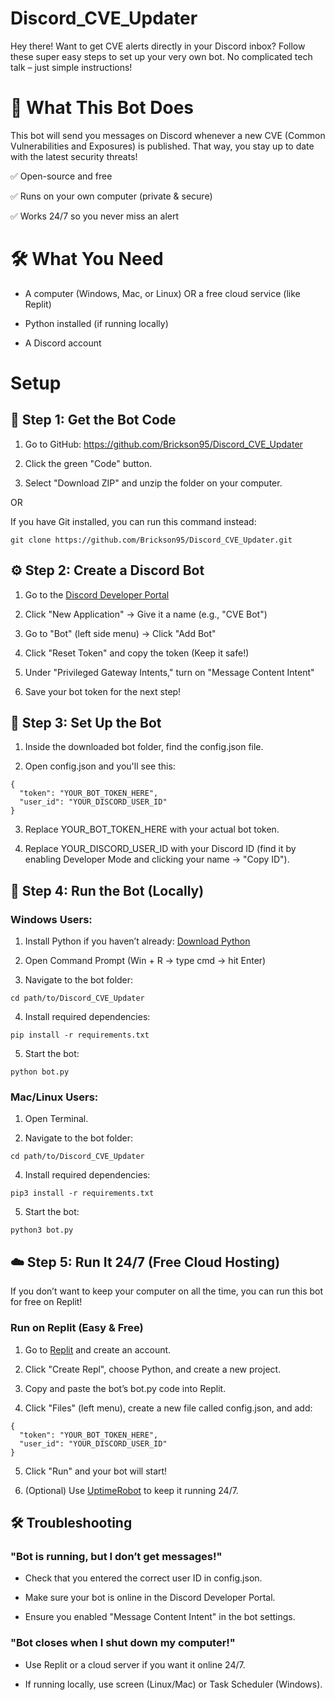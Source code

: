 # Discord_CVE_Updater

Hey there! Want to get CVE alerts directly in your Discord inbox? Follow these super easy steps to set up your very own bot. No complicated tech talk – just simple instructions!

# 🚀 What This Bot Does

This bot will send you messages on Discord whenever a new CVE (Common Vulnerabilities and Exposures) is published. That way, you stay up to date with the latest security threats!

✅ Open-source and free

✅ Runs on your own computer (private & secure)

✅ Works 24/7 so you never miss an alert

# 🛠️ What You Need

* A computer (Windows, Mac, or Linux) OR a free cloud service (like Replit)

* Python installed (if running locally)

* A Discord account

# Setup

## 🔧 Step 1: Get the Bot Code

1. Go to GitHub: https://github.com/Brickson95/Discord_CVE_Updater

2. Click the green "Code" button.

3. Select "Download ZIP" and unzip the folder on your computer.

OR

If you have Git installed, you can run this command instead:
```
git clone https://github.com/Brickson95/Discord_CVE_Updater.git
```

## ⚙️ Step 2: Create a Discord Bot

1. Go to the [Discord Developer Portal](https://discord.com/developers/applications)

2. Click "New Application" → Give it a name (e.g., "CVE Bot")

3. Go to "Bot" (left side menu) → Click "Add Bot"

4. Click "Reset Token" and copy the token (Keep it safe!)

5. Under "Privileged Gateway Intents," turn on "Message Content Intent"

6. Save your bot token for the next step!

## 📁 Step 3: Set Up the Bot

1. Inside the downloaded bot folder, find the config.json file.

2. Open config.json and you'll see this:
```
{
  "token": "YOUR_BOT_TOKEN_HERE",
  "user_id": "YOUR_DISCORD_USER_ID"
}
```
3. Replace YOUR_BOT_TOKEN_HERE with your actual bot token.

4. Replace YOUR_DISCORD_USER_ID with your Discord ID (find it by enabling Developer Mode and clicking your name → "Copy ID").

## 🏃 Step 4: Run the Bot (Locally)

### Windows Users:

1. Install Python if you haven’t already: [Download Python](https://www.python.org/downloads/)

2. Open Command Prompt (Win + R → type cmd → hit Enter)

3. Navigate to the bot folder:
```
cd path/to/Discord_CVE_Updater
```
4. Install required dependencies:
```
pip install -r requirements.txt
```
5. Start the bot:
```
python bot.py
```
### Mac/Linux Users:

1. Open Terminal.

2. Navigate to the bot folder:
```
cd path/to/Discord_CVE_Updater
```
4. Install required dependencies:
```
pip3 install -r requirements.txt
```
5. Start the bot:
```
python3 bot.py
```
## ☁️ Step 5: Run It 24/7 (Free Cloud Hosting)

If you don’t want to keep your computer on all the time, you can run this bot for free on Replit!

### Run on Replit (Easy & Free)

1. Go to [Replit](https://replit.com/) and create an account.

2. Click "Create Repl", choose Python, and create a new project.

3. Copy and paste the bot’s bot.py code into Replit.

4. Click "Files" (left menu), create a new file called config.json, and add:
```
{
  "token": "YOUR_BOT_TOKEN_HERE",
  "user_id": "YOUR_DISCORD_USER_ID"
}
```
5. Click "Run" and your bot will start!

6. (Optional) Use [UptimeRobot](https://uptimerobot.com/) to keep it running 24/7.

## 🛠️ Troubleshooting

### "Bot is running, but I don’t get messages!"

* Check that you entered the correct user ID in config.json.

* Make sure your bot is online in the Discord Developer Portal.

* Ensure you enabled "Message Content Intent" in the bot settings.

### "Bot closes when I shut down my computer!"

* Use Replit or a cloud server if you want it online 24/7.

* If running locally, use screen (Linux/Mac) or Task Scheduler (Windows).
